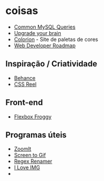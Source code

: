 # coisas

- [Common MySQL Queries](http://www.artfulsoftware.com/infotree/queries.php)
- [Upgrade your brain](https://github.com/pinceladasdaweb/Upgrade-your-brain) 
- [Colorion](https://www.colorion.co/) - Site de paletas de cores
- [Web Developer Roadmap](https://github.com/kamranahmedse/developer-roadmap)


## Inspiração / Criatividade

- [Behance](https://www.behance.net/)
- [CSS Reel](http://cssreel.com/)

## Front-end

- [Flexbox Froggy](http://flexboxfroggy.com/)

## Programas úteis

- [ZoomIt](https://docs.microsoft.com/pt-br/sysinternals/downloads/zoomit)
- [Screen to Gif](https://www.screentogif.com)
- [Regex Renamer](http://regexrenamer.sourceforge.net/)
- [I Love IMG](https://www.iloveimg.com/pt)
- 
